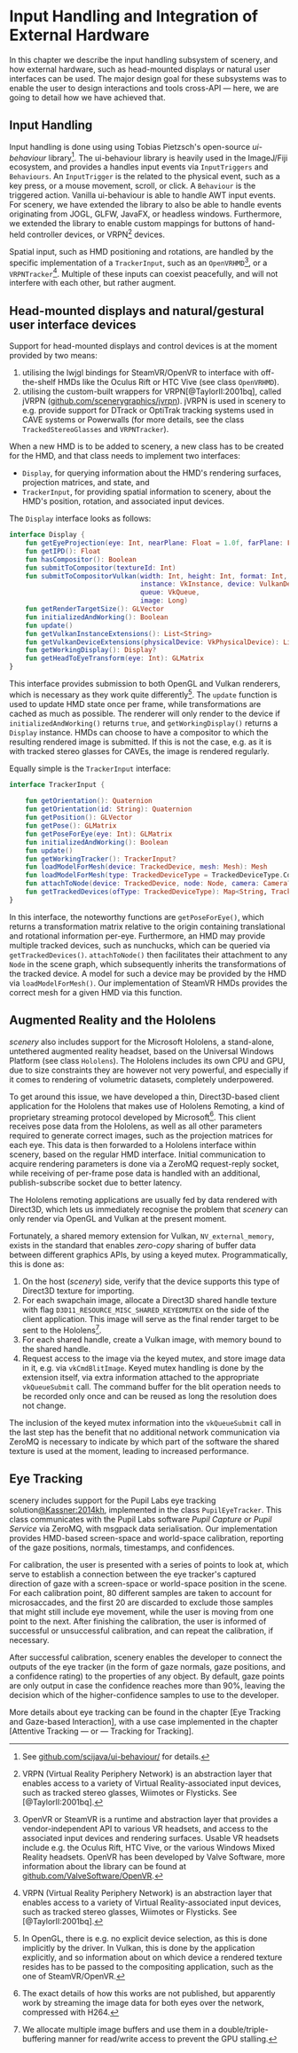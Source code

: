 # Input Handling and Integration of External Hardware

In this chapter we describe the input handling subsystem of scenery, and how external hardware, such as head-mounted displays or natural user interfaces can be used. The major design goal for these subsystems was to enable the user to design interactions and tools cross-API — here, we are going to detail how we have achieved that.

## Input Handling

Input handling is done using using Tobias Pietzsch's open-source _ui-behaviour_ library[^uibehaviourNote]. The ui-behaviour library is heavily used in the ImageJ/Fiji ecosystem, and provides a handles input events via `InputTriggers` and `Behaviours`. An `InputTrigger` is the related to the physical event, such as a key press, or a mouse movement, scroll, or click. A `Behaviour` is the triggered action. Vanilla ui-behaviour is able to handle AWT input events. For scenery, we have extended the library to also be able to handle events originating from JOGL, GLFW, JavaFX, or headless windows. Furthermore, we extended the library to enable custom mappings for buttons of hand-held controller devices, or VRPN[^vrpnnote] devices.

Spatial input, such as HMD positioning and rotations, are handled by the specific implementation of a `TrackerInput`, such as an `OpenVRHMD`[^openvrnote], or a `VRPNTracker`[^vrpnnote]. Multiple of these inputs can coexist peacefully, and will not interfere with each other, but rather augment.

[^uibehaviourNote]: See [github.com/scijava/ui-behaviour/](https://github.com/scijava/ui-behaviour/) for details.

[^openvrnote]: OpenVR or SteamVR is a runtime and abstraction layer that provides a vendor-independent API to various VR headsets, and access to the associated input devices and rendering surfaces. Usable VR headsets include e.g. the Oculus Rift, HTC Vive, or the various Windows Mixed Reality headsets. OpenVR has been developed by Valve Software, more information about the library can be found at [github.com/ValveSoftware/OpenVR](https://github.com/ValveSoftware/OpenVR).

[^vrpnnote]: VRPN (Virtual Reality Periphery Network) is an abstraction layer that enables access to a variety of Virtual Reality-associated input devices, such as tracked stereo glasses, Wiimotes or Flysticks. See [@TaylorII:2001bq].

## Head-mounted displays and natural/gestural user interface devices

Support for head-mounted displays and control devices is at the moment provided by two means:

1. utilising the lwjgl bindings for SteamVR/OpenVR to interface with off-the-shelf HMDs like the Oculus Rift or HTC Vive (see class `OpenVRHMD`).
2. utilising the custom-built wrappers for VRPN[@TaylorII:2001bq], called jVRPN ([github.com/scenerygraphics/jvrpn](https://github.com/scenerygraphics/jvrpn)). jVRPN is used in scenery to e.g. provide support for DTrack or OptiTrak tracking systems used in CAVE systems or Powerwalls (for more details, see the class `TrackedStereoGlasses` and `VRPNTracker`).

When a new HMD is to be added to scenery, a new class has to be created for the HMD, and that class needs to implement two interfaces:

* `Display`, for querying information about the HMD's rendering surfaces, projection matrices, and state, and
* `TrackerInput`, for providing spatial information to scenery, about the HMD's position, rotation, and associated input devices.


The `Display` interface looks as follows:

```kotlin
interface Display {
    fun getEyeProjection(eye: Int, nearPlane: Float = 1.0f, farPlane: Float = 1000.0f): GLMatrix
    fun getIPD(): Float
    fun hasCompositor(): Boolean
    fun submitToCompositor(textureId: Int)
    fun submitToCompositorVulkan(width: Int, height: Int, format: Int,
                                 instance: VkInstance, device: VulkanDevice,
                                 queue: VkQueue,
                                 image: Long)
    fun getRenderTargetSize(): GLVector
    fun initializedAndWorking(): Boolean
    fun update()
    fun getVulkanInstanceExtensions(): List<String>
    fun getVulkanDeviceExtensions(physicalDevice: VkPhysicalDevice): List<String>
    fun getWorkingDisplay(): Display?
    fun getHeadToEyeTransform(eye: Int): GLMatrix
}
```

This interface provides submission to both OpenGL and Vulkan renderers, which is necessary as they work quite differently[^OpenGLvsVulkanNote]. The `update` function is used to update HMD state once per frame, while transformations are cached as much as possible. The renderer will only render to the device if `initializedAndWorking()` returns `true`, and `getWorkingDisplay()` returns a `Display` instance. HMDs can choose to have a compositor to which the resulting rendered image is submitted. If this is not the case, e.g. as it is with tracked stereo glasses for CAVEs, the image is rendered regularly.

[^OpenGLvsVulkanNote]: In OpenGL, there is e.g. no explicit device selection, as this is done implicitly by the driver. In Vulkan, this is done by the application explicitly, and so information about on which device a rendered texture resides has to be passed to the compositing application, such as the one of SteamVR/OpenVR.

Equally simple is the `TrackerInput` interface:

```kotlin
interface TrackerInput {
   
    fun getOrientation(): Quaternion
    fun getOrientation(id: String): Quaternion
    fun getPosition(): GLVector
    fun getPose(): GLMatrix
    fun getPoseForEye(eye: Int): GLMatrix
    fun initializedAndWorking(): Boolean
    fun update()
    fun getWorkingTracker(): TrackerInput?
    fun loadModelForMesh(device: TrackedDevice, mesh: Mesh): Mesh
    fun loadModelForMesh(type: TrackedDeviceType = TrackedDeviceType.Controller, mesh: Mesh): Mesh
    fun attachToNode(device: TrackedDevice, node: Node, camera: Camera? = null)
    fun getTrackedDevices(ofType: TrackedDeviceType): Map<String, TrackedDevice>
}
```

In this interface, the noteworthy functions are `getPoseForEye()`, which returns a transformation matrix relative to the origin containing translational and rotational information per-eye. Furthermore, an HMD may provide multiple tracked devices, such as nunchucks, which can be queried via `getTrackedDevices()`. `attachToNode()` then facilitates their attachment to any `Node` in the scene graph, which subsequently inherits the transformations of the tracked device. A model for such a device may be provided by the HMD via `loadModelForMesh()`. Our implementation of SteamVR HMDs provides the correct mesh for a given HMD via this function.


## Augmented Reality and the Hololens

_scenery_ also includes support for the Microsoft Hololens, a stand-alone, untethered augmented reality headset, based on the Universal Windows Platform (see class `Hololens`). The Hololens includes its own CPU and GPU, due to size constraints they are however not very powerful, and especially if it comes to rendering of volumetric datasets, completely underpowered.

To get around this issue, we have developed a thin, Direct3D-based client application for the Hololens that makes use of Hololens Remoting, a kind of proprietary streaming protocol developed by Microsoft[^remotingnote]. This client receives pose data from the Hololens, as well as all other parameters required to generate correct images, such as the projection matrices for each eye. This data is then forwarded to a Hololens interface within scenery, based on the regular HMD interface. Initial communication to acquire rendering parameters is done via a ZeroMQ request-reply socket, while receiving of per-frame pose data is handled with an additional, publish-subscribe socket due to better latency.

The Hololens remoting applications are usually fed by data rendered with Direct3D, which lets us immediately recognise the problem that _scenery_ can only render via OpenGL and Vulkan at the present moment. 

Fortunately, a shared memory extension for Vulkan, `NV_external_memory`, exists in the standard that enables _zero-copy_ sharing of buffer data between different graphics APIs, by using a keyed mutex. Programmatically, this is done as:

1. On the host (_scenery_) side, verify that the device supports this type of Direct3D texture for importing.
2. For each swapchain image, allocate a Direct3D shared handle texture with flag `D3D11_RESOURCE_MISC_SHARED_KEYEDMUTEX` on the side of the client application. This image will serve as the final render target to be sent to the Hololens[^sharedperfnote].
3. For each shared handle, create a Vulkan image, with memory bound to the shared handle.
4. Request access to the image via the keyed mutex, and store image data in it, e.g. via `vkCmdBlitImage`. Keyed mutex handling is done by the extension itself, via extra information attached to the appropriate `vkQueueSubmit` call. The command buffer for the blit operation needs to be recorded only once and can be reused as long the resolution does not change.

The inclusion of the keyed mutex information into the `vkQueueSubmit` call in the last step has the benefit that no additional network communication via ZeroMQ is necessary to indicate by which part of the software the shared texture is used at the moment, leading to increased performance.

[^remotingnote]: The exact details of how this works are not published, but apparently work by streaming the image data for both eyes over the network, compressed with H264.
[^sharedperfnote]: We allocate multiple image buffers and use them in a double/triple-buffering manner for read/write access to prevent the GPU stalling.

## Eye Tracking

scenery includes support for the Pupil Labs eye tracking solution[@Kassner:2014kh]([www.pupil-labs.com](https://www.pupil-labs.com)), implemented in the class `PupilEyeTracker`. This class communicates with the Pupil Labs software _Pupil Capture_ or _Pupil Service_ via ZeroMQ, with msgpack data serialisation. Our implementation provides HMD-based screen-space and world-space calibration, reporting of the gaze positions, normals, timestamps, and confidences.

For calibration, the user is presented with a series of points to look at, which serve to establish a connection between the eye tracker's captured direction of gaze with a screen-space or world-space position in the scene. For each calibration point, 80 different samples are taken to account for microsaccades, and the first 20 are discarded to exclude those samples that might still include eye movement, while the user is moving from one point to the next. After finishing the calibration, the user is informed of successful or unsuccessful calibration, and can repeat the calibration, if necessary.

After successful calibration, scenery enables the developer to connect the outputs of the eye tracker (in the form of gaze normals, gaze positions, and a confidence rating) to the properties of any object. By default, gaze points are only output in case the confidence reaches more than 90%, leaving the decision which of the higher-confidence samples to use to the developer.

More details about eye tracking can be found in the chapter [Eye Tracking and Gaze-based Interaction], with a use case implemented in the chapter [Attentive Tracking — or — Tracking for Tracking].







